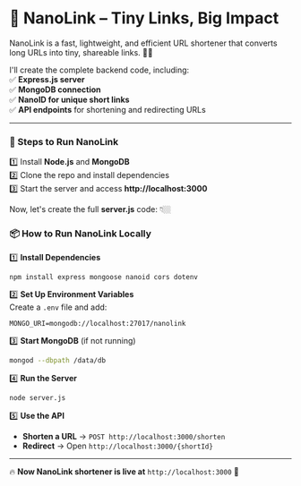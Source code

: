 # 🚀 NanoLink – Tiny Links, Big Impact  

NanoLink is a fast, lightweight, and efficient URL shortener that converts long URLs into tiny, shareable links. 🔗✨  

I'll create the complete backend code, including:  
✅ **Express.js server**  
✅ **MongoDB connection**  
✅ **NanoID for unique short links**  
✅ **API endpoints** for shortening and redirecting URLs  

---

### **📜 Steps to Run NanoLink**
1️⃣ Install **Node.js** and **MongoDB**  
2️⃣ Clone the repo and install dependencies  
3️⃣ Start the server and access **http://localhost:3000**  

Now, let's create the full **server.js** code: 👇🏼

### **📦 How to Run NanoLink Locally**
1️⃣ **Install Dependencies**  
```sh
npm install express mongoose nanoid cors dotenv
```

2️⃣ **Set Up Environment Variables**  
Create a `.env` file and add:  
```env
MONGO_URI=mongodb://localhost:27017/nanolink
```

3️⃣ **Start MongoDB** (if not running)  
```sh
mongod --dbpath /data/db
```

4️⃣ **Run the Server**  
```sh
node server.js
```

5️⃣ **Use the API**
- **Shorten a URL** → `POST http://localhost:3000/shorten`
- **Redirect** → Open `http://localhost:3000/{shortId}`  

---

🔥 **Now NanoLink shortener is live at** `http://localhost:3000` 🚀  

